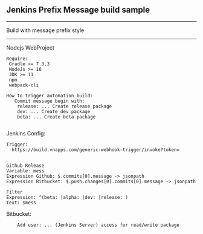 ## Jenkins Prefix Message build sample ##

****************************************
 Build with message prefix style
****************************************

Nodejs WebProject
```
Require:
 Gradle >= 7.3.3
 NodeJs >= 16
 JDK >= 11
 npm
 webpack-cli

How to trigger automation build:  
   Commit message begin with:
    release: ... Create release package
    dev: ... Create dev package
    beta: ... Create beta package
     
```

Jenkins Config:

```
Trigger:
  https://build.vnapps.com/generic-webhook-trigger/invoke?token=


Github Release 
Variable: mess
Expression Github: $.commits[0].message -> jsonpath 
Expression Bitbucket: $.push.changes[0].commits[0].message -> jsonpath 
  
Filter
Expression: ^(beta: |alpha: |dev: |release: )
Text: $mess  

```

Bitbucket:
```
    Add user: ... (Jenkins Server) access for read/write package
```
